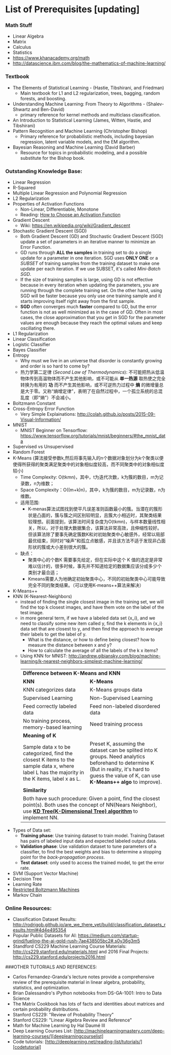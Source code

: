 # List of Prerequisites [updating]

### Math Stuff
- Linear Algebra
- Matrix
- Calculus
- Statistics
- https://www.khanacademy.org/math
- http://datascience.ibm.com/blog/the-mathematics-of-machine-learning/

### Textbook
- The Elements of Statistical Learning - (Hastie, Tibshirani, and Friedman)
  + Main textbook for L1 and L2 regularization, trees, bagging, random forests, and boosting.
- Understanding Machine Learning: From Theory to Algorithms - (Shalev-Shwartz and Ben-David)
  + primary reference for kernel methods and multiclass classification. 
- An Introduction to Statistical Learning (James, Witten, Hastie, and Tibshirani)
- Pattern Recognition and Machine Learning (Christopher Bishop)  
  + Primary reference for probabilistic methods, including bayesian regression, latent variable models, and the EM algorithm.
- Bayesian Reasoning and Machine Learning (David Barber)
  + Resource for topics in probabilistic modeling, and a possible substitute for the Bishop book.

### Outstanding Knowledge Base:
- Linear Regression
- R-Squared
- Multiple Linear Regression and Polynomial Regression
- L2 Regularization
- Properties of Activation Functions
  + Non-Linear, Differentiable, Monotone
  + Reading: [How to Choose an Activation Function][how-to-choose-actFunc]
- Gradient Descent
  + Wiki: https://en.wikipedia.org/wiki/Gradient_descent
- Stochastic Gradient Descent (SGD)  
  + Both Gradient Descent (GD) and Stochastic Gradient Descent (SGD) update a set of parameters in an iterative manner to minimize an Error Function.
  + GD runs through **ALL the samples** in training set to do a single update for a parameter in one iteration. SGD uses **ONLY ONE** or a *SUBSET* of training samples from the training dataset to make one update per each iteration. If we use SUBSET, it's called *Mini-Batch SGD*.
  + If the size of training samples is large, using GD is not effective because in every iteration when updating the parameters, you are running through the complete training set. On the other hand, using SGD will be faster because you only use one training sample and it starts improving itself right away from the first sample. 
  + **SGD** often converges much **faster** compared to GD, but the error function is not as well minimized as in the case of GD. Often in most cases, the close approximation that you get in SGD for the parameter values are enough because they reach the optimal values and keep oscillating there.
- L1 Regularization
- Linear Classification
- Logistic Classifier
- Bayes Classifier
- Entropy
  + Why must we live in an universe that disorder is constantly growing and order is so hard to come by?
  + 热力学第二定律 (*Second Law of Thermodynamics*): 不可能把热从低温物体传到高温物体而不产生其他影响，或不可能从 **单一热源** 取热使之完全转换为有用的 **功** 而不产生其他影响，或不可逆热力过程中 **熵** 的微增量总是大于零。又称“熵增定律”，表明了在自然过程中，一个孤立系统的总混乱度（即“熵”）不会减小。
- Boltzmann Constant
- Cross-Entropy Error Function
    - Very Simple Explainations: http://colah.github.io/posts/2015-09-Visual-Information/ 
- MNIST
    - MNIST Beginner on Tensorflow: https://www.tensorflow.org/tutorials/mnist/beginners/#the_mnist_data 
- Supervised vs Unsupervised
- Random Forest
- K-Means (算法接受参数k,然后将事先输入的n个数据对象划分为k个聚类以便使得所获得的聚类满足聚类中的对象相似度较高，而不同聚类中的对象相似度较小)
  + Time Complexity: O(tkmn)，其中，t为迭代次数，k为簇的数目，m为记录数，n为维数；
  + Space Complexity：O((m+k)n)，其中，k为簇的数目，m为记录数，n为维数。
  + 适用范围:
    * K-menas算法试图找到使平凡误差准则函数最小的簇。当潜在的簇形状是凸面的，簇与簇之间区别较明显，且簇大小相近时，其聚类结果较理想。前面提到，该算法时间复杂度为O(tkmn)，与样本数量线性相关，所以，对于处理大数据集合，该算法非常高效，且伸缩性较好。但该算法除了要事先确定簇数K和对初始聚类中心敏感外，经常以局部最优结束，同时对“噪声”和孤立点敏感，并且该方法不适于发现非凸面形状的簇或大小差别很大的簇。
  + 缺点：
    * 聚类中心的个数K 需要事先给定，但在实际中这个 K 值的选定是非常难以估计的，很多时候，事先并不知道给定的数据集应该分成多少个类别才最合适； 
    * Kmeans需要人为地确定初始聚类中心，不同的初始聚类中心可能导致完全不同的聚类结果。（可以使用K-means++算法来解决）  
- K-Means++  
- KNN (K-Nearest-Neighbors)
  + instead of finding the single closest image in the training set, we will find the top k closest images, and have them vote on the label of the test image.
  + in more general term, if we have a labeled data set {x_i}, and we need to classify some new item called y, find the k elements in {x_i} data set that are closest to y, and then find the approach to average their labels to get the label of y.
    * What is the distance, or how to define being closest? how to measure the distance between x and y?
    * How to calculate the average of all the labels of the k x items?
  + Using KNN for MNIST: http://andrew.gibiansky.com/blog/machine-learning/k-nearest-neighbors-simplest-machine-learning/       
    <table>
      <tr><td colspan="2"><b>Difference between K-Means and KNN</b></td></tr>
      <tr><td><b>KNN</b></td><td><b>K-Means</b></td></tr>
      <tr><td>KNN categorizes data</td><td>K-Means groups data</td></tr>
      <tr><td>Supervised Learning</td><td>Non-Supervised Learning</td></tr>
      <tr><td>Feed correctly labeled data</td><td>Feed non-labeled disordered data</td></tr>
      <tr><td>No training process, memory-based learning</td><td>Need training process</td></tr>
      <tr><td colspan="2"><b>Meaning of K</b></td></tr>  
      <tr>
        <td>Sample data x to be categorized, find the closest K items to the sample data x, where label L has the majority in the K items, label x as L.</td>
        <td>Preset K, assuming the dataset can be splited into K groups. Need analytics beforehand to determine K (But in reality, it's hard to guess the value of K, can use <b>K-Means++ algo</b> to improve).</td>
      </tr>
      <tr><td colspan="2"><b>Similarity</b></td></tr>
      <tr><td colspan="2">Both have such procedure: Given a point, find the closest point(s). Both uses the concept of NN(Nears Neighbor), use <a href="https://en.wikipedia.org/wiki/K-d_tree"><b>KD Tree(K-Dimensional Tree) algorithm</b></a> to implement NN.</td></tr>
    </table>  
- Types of Data set:
  + **Training phase**: Use training dataset to train model. Training Dataset has pairs of labeled input data and expected labeled output data.
  + **Validation phase**: Use validation dataset to tune parameters of a classifier, to find the best weights and bias to determine a stopping point for the *back-propagation process*.
  + **Test dataset**: only used to access the trained model, to get the error rate.
- SVM (Support Vector Machine)
- Decision Tree
- Learning Rate
- [Restricted Boltzmann Machines][rbm]
- Markov Chain



### Online Resources:
- Classification Dataset Results: http://rodrigob.github.io/are_we_there_yet/build/classification_datasets_results.html#4d4e495354 
- Popular Public Datasets for AI: https://medium.com/startup-grind/fueling-the-ai-gold-rush-7ae438505bc2#.s0y36g3m5
- Standford CS229 Machine Learning Course Materials: http://cs229.stanford.edu/materials.html and 2016 Final Projects: http://cs229.stanford.edu/projects2016.html

###OTHER TUTORIALS AND REFERENCES:
- Carlos Fernandez-Granda's lecture notes provide a comprehensive review of the prerequisite material in linear algebra, probability, statistics, and optimization.
- Brian Dalessandro's iPython notebooks from DS-GA-1001: Intro to Data Science
- The Matrix Cookbook has lots of facts and identities about matrices and certain probability distributions.
- Stanford CS229: "Review of Probability Theory"
- Stanford CS229: "Linear Algebra Review and Reference"
- Math for Machine Learning by Hal Daumé III
- Deep Learning Courses List: [http://machinelearningmastery.com/deep-learning-courses/][deeplearningcourselist] 
- Code tutorials: [http://deeplearning.net/reading-list/tutorials/][codetutorial]


[how-to-choose-actFunc]: http://papers.nips.cc/paper/874-how-to-choose-an-activation-function.pdf
[deeplearningcourselist]:http://machinelearningmastery.com/deep-learning-courses/ 
[codetutorial]:http://deeplearning.net/reading-list/tutorials/
[rbm]:http://deeplearning.net/tutorial/rbm.html#rbm 
